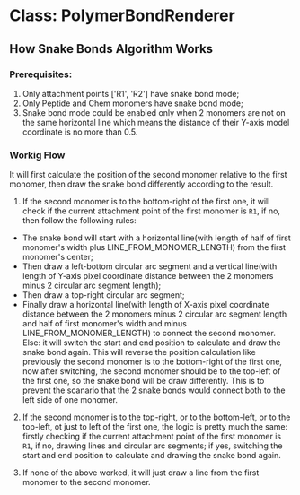 # Class: PolymerBondRenderer

## How Snake Bonds Algorithm Works

### Prerequisites:
1) Only attachment points ['R1', 'R2'] have snake bond mode;
3) Only Peptide and Chem monomers have snake bond mode;
2) Snake bond mode could be enabled only when 2 monomers are not on the same horizontal line which means the distance of their Y-axis model coordinate is no more than 0.5.

### Workig Flow
It will first calculate the position of the second monomer relative to the first monomer, then draw the snake bond differently according to the result. 

1) If the second monomer is to the bottom-right of the first one, it will check if the current attachment point of the first monomer is `R1`, if no, then follow the following rules:  
* The snake bond will start with a horizontal line(with length of half of first monomer's width plus LINE_FROM_MONOMER_LENGTH) from the first monomer's center;
* Then draw a left-bottom circular arc segment and a vertical line(with length of Y-axis pixel coordinate distance between the 2 monomers minus 2 circular arc segment length);
* Then draw a top-right circular arc segment;
* Finally draw a horizontal line(with length of X-axis pixel coordinate distance between the 2 monomers minus 2 circular arc segment length and half of first monomer's width and minus LINE_FROM_MONOMER_LENGTH) to connect the second monomer.  
Else: it will switch the start and end position to calculate and draw the snake bond again. This will reverse the position calculation like previously the second monomer is to the bottom-right of the first one, now after switching, the second monomer should be to the top-left of the first one, so the snake bond will be draw differently. This is to prevent the scanario that the 2 snake bonds would connect both to the left side of one monomer.
2) If the second monomer is to the top-right, or to the bottom-left, or to the top-left, ot just to left of the first one, the logic is pretty much the same: firstly checking if the current attachment point of the first monomer is `R1`, if no, drawing lines and circular arc segments; if yes, switching the start and end position to calculate and drawing the snake bond again.  

3) If none of the above worked, it will just draw a line from the first monomer to the second monomer.

